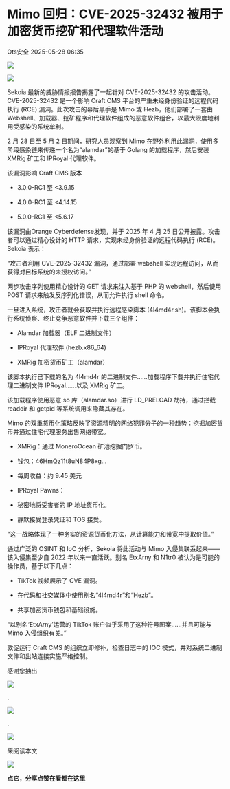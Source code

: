 #  Mimo 回归：CVE-2025-32432 被用于加密货币挖矿和代理软件活动   
 Ots安全   2025-05-28 06:35  
  
![](https://mmbiz.qpic.cn/mmbiz_gif/bL2iaicTYdZn7gtxSFZlfuCW6AdQib8Q1onbR0U2h9icP1eRO6wH0AcyJmqZ7USD0uOYncCYIH7ZEE8IicAOPxyb9IA/640?wx_fmt=gif "")  
  
![](https://mmbiz.qpic.cn/sz_mmbiz_png/rWGOWg48tafaMXDu4X59aCKicDD2BcxUMUlfFzUdQDnKfkhR2gTzdzVou4kMibWcyVUicibUnbeiaebIQTnRvwtibNKg/640?wx_fmt=png&from=appmsg "")  
  
Sekoia 最新的威胁情报报告揭露了一起针对 CVE-2025-32432 的攻击活动。CVE-2025-32432 是一个影响 Craft CMS 平台的严重未经身份验证的远程代码执行 (RCE) 漏洞。此次攻击的幕后黑手是 Mimo 或 Hezb，他们部署了一套由 Webshell、加载器、挖矿程序和代理软件组成的恶意软件组合，以最大限度地利用受感染的系统牟利。  
  
2 月 28 日至 5 月 2 日期间，研究人员观察到 Mimo 在野外利用此漏洞，使用多阶段感染链来传递一个名为“alamdar”的基于 Golang 的加载程序，然后安装 XMRig 矿工和 IPRoyal 代理软件。  
  
该漏洞影响 Craft CMS 版本  
- 3.0.0-RC1 至 <3.9.15  
  
- 4.0.0-RC1 至 <4.14.15  
  
- 5.0.0-RC1 至 <5.6.17  
  
该漏洞由Orange Cyberdefense发现，并于 2025 年 4 月 25 日公开披露。攻击者可以通过精心设计的 HTTP 请求，实现未经身份验证的远程代码执行 (RCE)。Sekoia 表示：  
  
“攻击者利用 CVE-2025-32432 漏洞，通过部署 webshell 实现远程访问，从而获得对目标系统的未授权访问。”  
  
两步攻击序列使用精心设计的 GET 请求来注入基于 PHP 的 webshell，然后使用 POST 请求来触发反序列化错误，从而允许执行 shell 命令。  
  
一旦进入系统，攻击者就会获取并执行远程感染脚本 (4l4md4r.sh)。该脚本会执行系统侦察、终止竞争恶意软件并下载三个组件：  
- Alamdar 加载器（ELF 二进制文件）  
  
- IPRoyal 代理软件 (hezb.x86_64)  
  
- XMRig 加密货币矿工（alamdar）  
  
该脚本执行已下载的名为 4l4md4r 的二进制文件……加载程序下载并执行住宅代理二进制文件 IPRoyal……以及 XMRig 矿工。  
  
该加载程序使用恶意.so 库（alamdar.so）进行 LD_PRELOAD 劫持，通过拦截 readdir 和 getpid 等系统调用来隐藏其存在。  
  
Mimo 的双重货币化策略反映了资源精明的网络犯罪分子的一种趋势：挖掘加密货币并通过住宅代理服务出售网络带宽。  
- XMRig：通过 MoneroOcean 矿池挖掘门罗币。  
  
- 钱包：46HmQz11t8uN84P8xg…  
  
- 每周收益：约 9.45 美元  
  
- IPRoyal Pawns：  
  
- 秘密地将受害者的 IP 地址货币化。  
  
- 静默接受登录凭证和 TOS 接受。  
  
“这一战略体现了一种务实的资源货币化方法，从计算能力和带宽中提取价值。”  
  
通过广泛的 OSINT 和 IoC 分析，Sekoia 将此活动与 Mimo 入侵集联系起来——该入侵集至少自 2022 年以来一直活跃。别名 EtxArny 和 N1tr0 被认为是可能的操作员，基于以下几点：  
- TikTok 视频展示了 CVE 漏洞。  
  
- 在代码和社交媒体中使用别名“4l4md4r”和“Hezb”。  
  
- 共享加密货币钱包和基础设施。  
  
“以别名‘EtxArny’运营的 TikTok 账户似乎采用了这种符号图案……并且可能与 Mimo 入侵组织有关。”  
  
敦促运行 Craft CMS 的组织立即修补，检查日志中的 IOC 模式，并对系统二进制文件和出站连接实施严格控制。  
  
  
  
感谢您抽出  
  
![](https://mmbiz.qpic.cn/mmbiz_gif/Ljib4So7yuWgdSBqOibtgiaYWjL4pkRXwycNnFvFYVgXoExRy0gqCkqvrAghf8KPXnwQaYq77HMsjcVka7kPcBDQw/640?wx_fmt=gif "")  
  
.  
  
![](https://mmbiz.qpic.cn/mmbiz_gif/Ljib4So7yuWgdSBqOibtgiaYWjL4pkRXwycd5KMTutPwNWA97H5MPISWXLTXp0ibK5LXCBAXX388gY0ibXhWOxoEKBA/640?wx_fmt=gif "")  
  
.  
  
![](https://mmbiz.qpic.cn/mmbiz_gif/Ljib4So7yuWgdSBqOibtgiaYWjL4pkRXwycU99fZEhvngeeAhFOvhTibttSplYbBpeeLZGgZt41El4icmrBibojkvLNw/640?wx_fmt=gif "")  
  
来阅读本文  
  
![](https://mmbiz.qpic.cn/mmbiz_gif/Ljib4So7yuWge7Mibiad1tV0iaF8zSD5gzicbxDmfZCEL7vuOevN97CwUoUM5MLeKWibWlibSMwbpJ28lVg1yj1rQflyQ/640?wx_fmt=gif "")  
  
**点它，分享点赞在看都在这里**  
  
